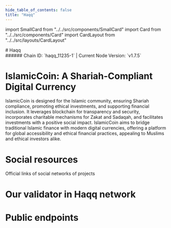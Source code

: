 ```yaml
---
hide_table_of_contents: false
title: "Haqq"
---
```


import SmallCard from "../../src/components/SmallCard"
import Card from "../../src/components/Card"
import CardLayout from "../../src/layouts/CardLayout"

<div class="h1-with-icon icon-haqq">
# Haqq
</div>
###### Chain ID: `haqq_11235-1` | Current Node Version: `v1.7.5`

# IslamicCoin: A Shariah-Compliant Digital Currency

IslamicCoin is designed for the Islamic community, ensuring Shariah compliance, promoting ethical investments, and supporting financial inclusion. It leverages blockchain for transparency and security, incorporates charitable mechanisms for Zakat and Sadaqah, and facilitates investments with a positive social impact. IslamicCoin aims to bridge traditional Islamic finance with modern digital currencies, offering a platform for global accessibility and ethical financial practices, appealing to Muslims and ethical investors alike.

# Social resources
Official links of social networks of projects

<CardLayout autoFitEnabled={false}>
    <SmallCard to="https://haqq.network/" header={{label: "Website", translateId: "social-telegram"}} iconPath="img/website-icon.svg"/>
    <SmallCard to="https://github.com/haqq-network" header={{label: "GitHub", translateId: "social-telegram"}} iconPath="img/github-icon.svg"/>
    <SmallCard to="https://discord.gg/CDtXuQG3Vd" header={{label: "Discord", translateId: "social-telegram"}} iconPath="img/discord-icon.svg"/>
    <SmallCard to="https://twitter.com/The_HaqqNetwork" header={{label: "X", translateId: "social-telegram"}} iconPath="img/x-icon.svg"/>
    <SmallCard to="https://t.me/islamiccoin_int" header={{label: "Telegram", translateId: "social-telegram"}} iconPath="img/telegram-icon.svg"/>
</CardLayout>

# Our validator in Haqq network

<CardLayout autoFitEnabled={true}>
    <Card
        to="https://haqq.explorers.guru/validator/haqqvaloper1hgggrfgjeu4d5nveh03c6w37magsuqcy84p44t"
        header={{
            label: "[NODERS]TEAM",
            translateId: "development-setup",
        }}
        body={{
            label: "Trusted blockchain validator",
        }}
        iconPath="img/kotlin-icon.svg"
    />
</CardLayout>

# Public endpoints 

<CardLayout autoFitEnabled={true}>
    <SmallCard to="https://haqq-rpc.noders.services" header={{label: "RPC Endpoint", translateId: "rpc-endpoint"}}/>
    <SmallCard to="https://haqq-api.noders.services" header={{label: "API Endpoint", translateId: "api-endpoint"}}/>
    <SmallCard to="https://haqq-jsonrpc.noders.services" header={{label: "json-RPC Endpoint", translateId: "jrpc-endpoint"}}/>
    <SmallCard to="http://haqq-grpc.noders.services:14090" header={{label: "gRPC Endpoint", translateId: "grpc-endpoint"}}/>
</CardLayout>



